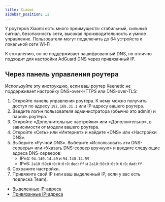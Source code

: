 ```yaml
---
title: Xiaomi
sidebar_position: 11
---
```


У роутеров Xiaomi есть много преимуществ: стабильный, сильный сигнал, безопасность сети, высокая производительность и умное управление. Пользователи могут подключить до 64 устройств к локальной сети Wi-Fi.

К сожалению, он не поддерживает зашифрованный DNS, но отлично подходит для настройки AdGuard DNS через привязанный IP.

## Через панель управления роутера

Используйте эту инструкцию, если ваш роутер Keenetic не поддерживает настройку DNS-over-HTTPS или DNS-over-TLS:

1. Откройте панель управления роутера. К нему можно получить доступ по адресу `192.168.31.1` или IP-адресу вашего роутера.
2. Введите логин пользователя администратора (обычно это admin) и пароль роутера.
3. Откройте «Дополнительные настройки» или «Дополнительно», в зависимости от модели вашего роутера.
4. Откройте «Сеть» или «Интернет» и найдите «DNS» или «Настройки DNS».
5. Выберите «Ручной DNS». Выберите «Использовать эти DNS-серверы» или «Указать DNS-сервер вручную» и введите следующие адреса DNS-серверов:
    - IPv4: `94.140.14.49` и `94.140.14.59`
    - IPv6: `2a10:50c0:0:0:0:0:ded:ff` и `2a10:50c0:0:0:0:0:dad:ff`
6. Сохраните настройки.
7. Привяжите свой IP (или ваш выделенный IP, если у вас есть подписка Team).

- [Выделенные IP-адреса](/private-dns/connect-devices/other-options/dedicated-ip.md)
- [Привязанные IP-адреса](/private-dns/connect-devices/other-options/linked-ip.md)
